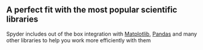 ## A perfect fit with the most popular scientific libraries

Spyder includes out of the box integration with [Matplotlib](https://matplotlib.org/), [Pandas](https://pandas.pydata.org/) and many other libraries to help you work more efficiently with them
